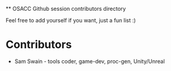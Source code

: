 ** OSACC Github session contributors directory

Feel free to add yourself if you want, just a fun list :)

# Contributors

* Sam Swain - tools coder, game-dev, proc-gen, Unity/Unreal

